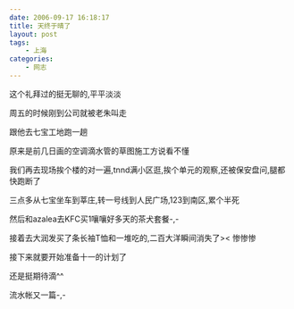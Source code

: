 ```yaml
---
date: 2006-09-17 16:18:17
title: 天终于晴了
layout: post
tags:
    - 上海
categories:
    - 网志
---
```

这个礼拜过的挺无聊的,平平淡淡

周五的时候刚到公司就被老朱叫走

跟他去七宝工地跑一趟

原来是前几日画的空调滴水管的草图施工方说看不懂

我们再去现场挨个楼的对一遍,tnnd满小区逛,挨个单元的观察,还被保安盘问,腿都快跑断了

三点多从七宝坐车到莘庄,转一号线到人民广场,123到南区,累个半死

然后和azalea去KFC买1嚷嚷好多天的茶犬套餐-,-

接着去大润发买了条长袖T恤和一堆吃的,二百大洋瞬间消失了&gt;&lt; 惨惨惨

接下来就要开始准备十一的计划了

还是挺期待滴^^

流水帐又一篇-,-
